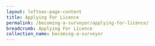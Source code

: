 ```yaml
---
layout: leftnav-page-content
title: Applying For Licence
permalink: /becoming-a-surveyor/applying-for-licence/
breadcrumb: Applying For Licence
collection_name: becoming-a-surveyor
---
```


